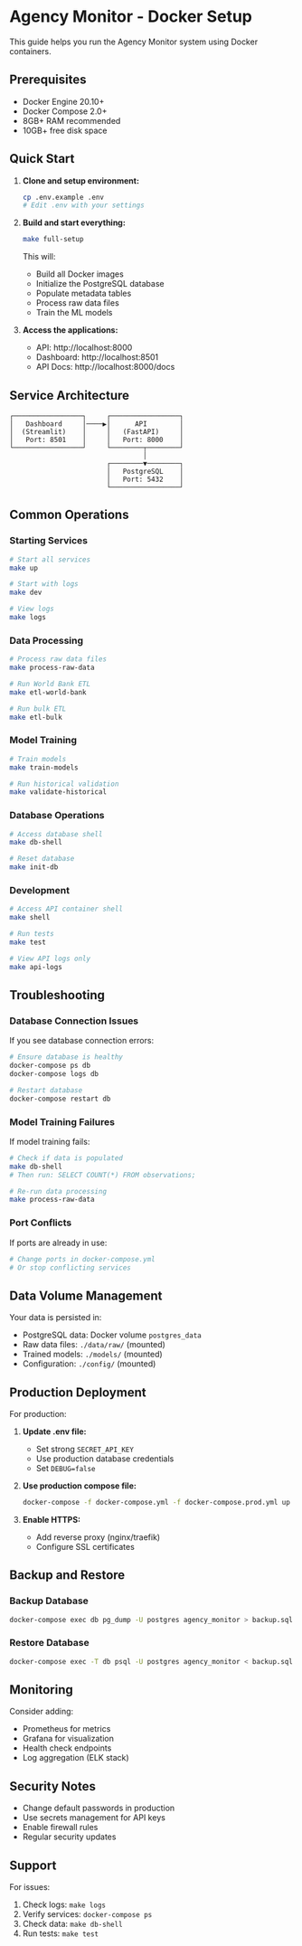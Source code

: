 # Agency Monitor - Docker Setup

This guide helps you run the Agency Monitor system using Docker containers.

## Prerequisites

- Docker Engine 20.10+
- Docker Compose 2.0+
- 8GB+ RAM recommended
- 10GB+ free disk space

## Quick Start

1. **Clone and setup environment:**
   ```bash
   cp .env.example .env
   # Edit .env with your settings
   ```

2. **Build and start everything:**
   ```bash
   make full-setup
   ```

   This will:
   - Build all Docker images
   - Initialize the PostgreSQL database
   - Populate metadata tables
   - Process raw data files
   - Train the ML models

3. **Access the applications:**
   - API: http://localhost:8000
   - Dashboard: http://localhost:8501
   - API Docs: http://localhost:8000/docs

## Service Architecture

```
┌─────────────────┐     ┌─────────────────┐
│   Dashboard     │────▶│      API        │
│  (Streamlit)    │     │   (FastAPI)     │
│   Port: 8501    │     │   Port: 8000    │
└─────────────────┘     └────────┬────────┘
                                 │
                        ┌────────▼────────┐
                        │   PostgreSQL    │
                        │   Port: 5432    │
                        └─────────────────┘
```

## Common Operations

### Starting Services
```bash
# Start all services
make up

# Start with logs
make dev

# View logs
make logs
```

### Data Processing
```bash
# Process raw data files
make process-raw-data

# Run World Bank ETL
make etl-world-bank

# Run bulk ETL
make etl-bulk
```

### Model Training
```bash
# Train models
make train-models

# Run historical validation
make validate-historical
```

### Database Operations
```bash
# Access database shell
make db-shell

# Reset database
make init-db
```

### Development
```bash
# Access API container shell
make shell

# Run tests
make test

# View API logs only
make api-logs
```

## Troubleshooting

### Database Connection Issues
If you see database connection errors:
```bash
# Ensure database is healthy
docker-compose ps db
docker-compose logs db

# Restart database
docker-compose restart db
```

### Model Training Failures
If model training fails:
```bash
# Check if data is populated
make db-shell
# Then run: SELECT COUNT(*) FROM observations;

# Re-run data processing
make process-raw-data
```

### Port Conflicts
If ports are already in use:
```bash
# Change ports in docker-compose.yml
# Or stop conflicting services
```

## Data Volume Management

Your data is persisted in:
- PostgreSQL data: Docker volume `postgres_data`
- Raw data files: `./data/raw/` (mounted)
- Trained models: `./models/` (mounted)
- Configuration: `./config/` (mounted)

## Production Deployment

For production:

1. **Update .env file:**
   - Set strong `SECRET_API_KEY`
   - Use production database credentials
   - Set `DEBUG=false`

2. **Use production compose file:**
   ```bash
   docker-compose -f docker-compose.yml -f docker-compose.prod.yml up -d
   ```

3. **Enable HTTPS:**
   - Add reverse proxy (nginx/traefik)
   - Configure SSL certificates

## Backup and Restore

### Backup Database
```bash
docker-compose exec db pg_dump -U postgres agency_monitor > backup.sql
```

### Restore Database
```bash
docker-compose exec -T db psql -U postgres agency_monitor < backup.sql
```

## Monitoring

Consider adding:
- Prometheus for metrics
- Grafana for visualization
- Health check endpoints
- Log aggregation (ELK stack)

## Security Notes

- Change default passwords in production
- Use secrets management for API keys
- Enable firewall rules
- Regular security updates

## Support

For issues:
1. Check logs: `make logs`
2. Verify services: `docker-compose ps`
3. Check data: `make db-shell`
4. Run tests: `make test`